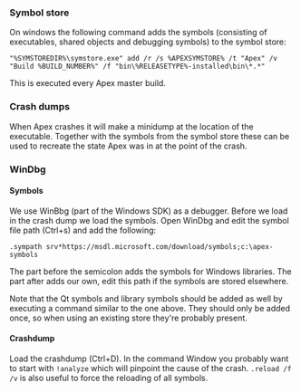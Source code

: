 ### Symbol store

On windows the following command adds the symbols (consisting of executables, shared objects and debugging symbols) to the symbol store:

`
"%SYMSTOREDIR%\symstore.exe" add /r /s %APEXSYMSTORE% /t "Apex" /v "Build %BUILD_NUMBER%" /f "bin\%RELEASETYPE%-installed\bin\*.*"
`

This is executed every Apex master build.

### Crash dumps

When Apex crashes it will make a minidump at the location of the executable. Together with the symbols from the symbol store these can be used to recreate the state Apex was in at the point of the crash.

### WinDbg

#### Symbols

We use WinBbg (part of the Windows SDK) as a debugger. Before we load in the crash dump we load the symbols. Open WinDbg and edit the symbol file path (Ctrl+s) and add the following:

`
.sympath srv*https://msdl.microsoft.com/download/symbols;c:\apex-symbols
`

The part before the semicolon adds the symbols for Windows libraries. The part after adds our own, edit this path if the symbols are stored elsewhere.

Note that the Qt symbols and library symbols should be added as well by executing a command similar to the one above. They should only be added once, so when using an existing store they're probably present.

#### Crashdump

Load the crashdump (Ctrl+D). In the command Window you probably want to start with `!analyze` which will pinpoint the cause of the crash. `.reload /f /v` is also useful to force the reloading of all symbols.

